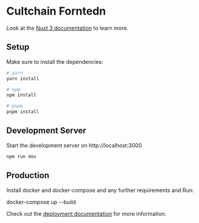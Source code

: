 # Cultchain Forntedn

Look at the [Nuxt 3 documentation](https://nuxt.com/docs/getting-started/introduction) to learn more.

## Setup

Make sure to install the dependencies:

```bash
# yarn
yarn install

# npm
npm install

# pnpm
pnpm install
```

## Development Server

Start the development server on http://localhost:3000

```bash
npm run dev
```

## Production

Install docker and docker-compose and any further requirements and Run:

docker-compose up --build

Check out the [deployment documentation](https://nuxt.com/docs/getting-started/deployment) for more information.
